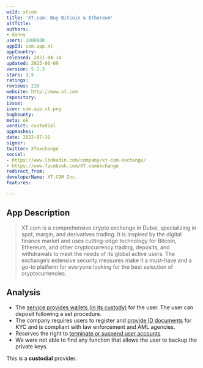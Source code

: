 ```yaml
---
wsId: xtcom
title: 'XT.com: Buy Bitcoin & Ethereum'
altTitle: 
authors:
- danny
users: 1000000
appId: com.app.xt
appCountry: 
released: 2021-04-14
updated: 2025-06-09
version: 5.1.3
stars: 3.5
ratings: 
reviews: 210
website: http://www.xt.com
repository: 
issue: 
icon: com.app.xt.png
bugbounty: 
meta: ok
verdict: custodial
appHashes: 
date: 2022-07-31
signer: 
twitter: XTexchange
social:
- https://www.linkedin.com/company/xt-com-exchange/
- https://www.facebook.com/XT.comexchange
redirect_from: 
developerName: XT.COM Inc.
features: 

---
```


## App Description 

> XT.com is a comprehensive crypto exchange in Dubai, specializing in spot, margin, and derivatives trading. It is inspired by the digital finance market and uses cutting-edge technology for Bitcoin, Ethereum, and other cryptocurrency trading, deposits, and withdrawals to meet the needs of its global active users. The exchange’s extensive security measures make it a must-have and a go-to platform for everyone looking for the best selection of cryptocurrencies. 

##  Analysis 

- The [service provides wallets (in its custody)](https://xtsupport.zendesk.com/hc/en-us/articles/900002125523-How-to-Deposit-Cryptos-to-Your-XT-Account-) for the user. The user can deposit following a set procedure.
- The company requires users to register and [provide ID documents](https://xtsupport.zendesk.com/hc/en-us/articles/8597411796377-XT-com-s-AML-KYC-POLICIES-AND-PROCEDURES-) for KYC and is compliant with law enforcement and AML agencies.
- Reserves the right to [terminate or suspend user accounts](https://xtsupport.zendesk.com/hc/en-us/articles/900006675406-Regulations-on-Abnormal-Trading-Management) 
- We were not able to find any function that allows the user to backup the private keys. 

This is a **custodial** provider.

